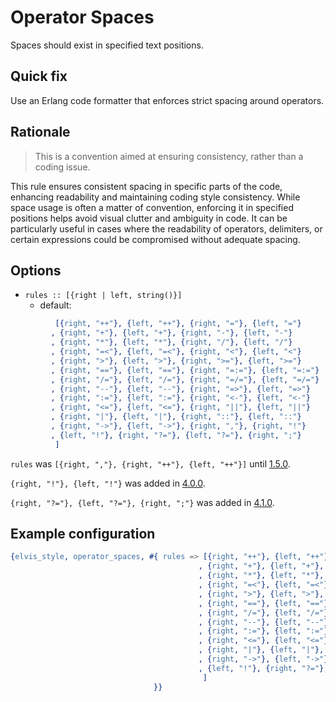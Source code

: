# Operator Spaces

Spaces should exist in specified text positions.

## Quick fix

Use an Erlang code formatter that enforces strict spacing around operators.

## Rationale

> This is a convention aimed at ensuring consistency, rather than a coding issue.

This rule ensures consistent spacing in specific parts of the code, enhancing readability and
maintaining coding style consistency. While space usage is often a matter of convention, enforcing
it in specified positions helps avoid visual clutter and ambiguity in code. It can be particularly
useful in cases where the readability of operators, delimiters, or certain expressions could be
compromised without adequate spacing.

## Options

- `rules :: [{right | left, string()}]`
  - default:

```erlang
          [{right, "++"}, {left, "++"}, {right, "="}, {left, "="}
         , {right, "+"}, {left, "+"}, {right, "-"}, {left, "-"}
         , {right, "*"}, {left, "*"}, {right, "/"}, {left, "/"}
         , {right, "=<"}, {left, "=<"}, {right, "<"}, {left, "<"}
         , {right, ">"}, {left, ">"}, {right, ">="}, {left, ">="}
         , {right, "=="}, {left, "=="}, {right, "=:="}, {left, "=:="}
         , {right, "/="}, {left, "/="}, {right, "=/="}, {left, "=/="}
         , {right, "--"}, {left, "--"}, {right, "=>"}, {left, "=>"}
         , {right, ":="}, {left, ":="}, {right, "<-"}, {left, "<-"}
         , {right, "<="}, {left, "<="}, {right, "||"}, {left, "||"}
         , {right, "|"}, {left, "|"}, {right, "::"}, {left, "::"}
         , {right, "->"}, {left, "->"}, {right, ","}, {right, "!"}
         , {left, "!"}, {right, "?="}, {left, "?="}, {right, ";"}
          ]
```

`rules` was `[{right, ","}, {right, "++"}, {left, "++"}]` until [1.5.0](https://github.com/inaka/elvis_core/releases/tag/1.5.0).

`{right, "!"}, {left, "!"}` was added in [4.0.0](https://github.com/inaka/elvis_core/releases/tag/4.0.0).

`{right, "?="}, {left, "?="}, {right, ";"}` was added in [4.1.0](https://github.com/inaka/elvis_core/releases/tag/4.1.0).

## Example configuration

```erlang
{elvis_style, operator_spaces, #{ rules => [{right, "++"}, {left, "++"}, {right, "="}, {left, "="}
                                          , {right, "+"}, {left, "+"}, {right, "-"}, {left, "-"}
                                          , {right, "*"}, {left, "*"}, {right, "/"}, {left, "/"}
                                          , {right, "=<"}, {left, "=<"}, {right, "<"}, {left, "<"}
                                          , {right, ">"}, {left, ">"}, {right, ">="}, {left, ">="}
                                          , {right, "=="}, {left, "=="}, {right, "=:="}, {left, "=:="}
                                          , {right, "/="}, {left, "/="}, {right, "=/="}, {left, "=/="}
                                          , {right, "--"}, {left, "--"}, {right, "=>"}, {left, "=>"}
                                          , {right, ":="}, {left, ":="}, {right, "<-"}, {left, "<-"}
                                          , {right, "<="}, {left, "<="}, {right, "||"}, {left, "||"}
                                          , {right, "|"}, {left, "|"}, {right, "::"}, {left, "::"}
                                          , {right, "->"}, {left, "->"}, {right, ","}, {right, "!"}
                                          , {left, "!"}, {right, "?="}, {left, "?="}, {right, ";"}
                                           ]
                                }}
```

